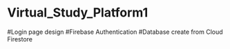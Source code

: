 # Virtual_Study_Platform1
#Login page design
#Firebase Authentication
#Database create from Cloud Firestore
